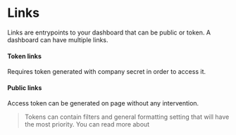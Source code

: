 # Links

Links are entrypoints to your dashboard that can be public or token. A dashboard can have multiple links.

#### Token links
Requires token generated with company secret in order to access it.

#### Public links
Access token can be generated on page without any intervention.

> Tokens can contain filters and general formatting setting that will have the most priority. You can read more about
